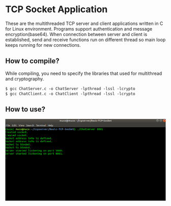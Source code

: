 # TCP Socket Application
These are the multithreaded TCP server and client applications written in C for Linux environment. Programs support authentication and message encryption(base64). When connection between server and client is established, send and receive functions run on different thread so main loop keeps running for new connections.
## How to compile?
While compiling, you need to specify the libraries that used for multithread and cryptography.
```
$ gcc ChatServer.c -o ChatServer -lpthread -lssl -lcrypto
$ gcc ChatClient.c -o ChatClient -lpthread -lssl -lcrypto
```
## How to use?
![1](screenshots/1.png)
